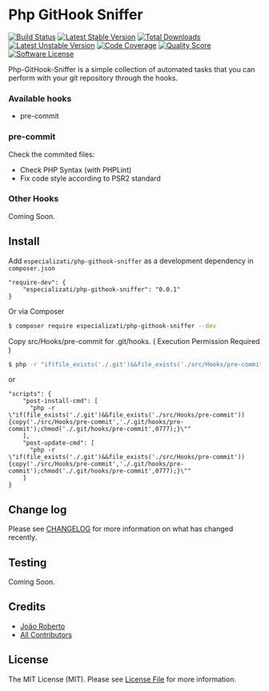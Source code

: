 # Php GitHook Sniffer

[![Build Status][ico-build]][link-build] [![Latest Stable Version][ico-version]][link-packagist] [![Total Downloads][ico-downloads]][link-downloads] [![Latest Unstable Version][ico-unstable]][link-unstable] [![Code Coverage][ico-scrutinizer]][link-scrutinizer] [![Quality Score][ico-code-quality]][link-code-quality] [![Software License][ico-license]](LICENSE.md) 

Php-GitHook-Sniffer is a simple collection of automated tasks that you can perform with your git repository through the hooks.

### Available hooks

* pre-commit

### pre-commit

Check the commited files:

* Check PHP Syntax (with PHPLint)
* Fix code style according to PSR2 standard

### Other Hooks

Coming Soon.

## Install

Add `especializati/php-githook-sniffer` as a development dependency in `composer.json`

```
"require-dev": {
    "especializati/php-githook-sniffer": "0.0.1"
}
```

Or via Composer

``` bash
$ composer require especializati/php-githook-sniffer --dev
```

Copy src/Hooks/pre-commit for .git/hooks. ( Execution Permission Required )

``` bash
$ php -r "if(file_exists('./.git')&&file_exists('./src/Hooks/pre-commit')){copy('./src/Hooks/pre-commit','./.git/hooks/pre-commit');chmod('./.git/hooks/pre-commit',0777);}"
```

or

```
"scripts": {
    "post-install-cmd": [
      "php -r \"if(file_exists('./.git')&&file_exists('./src/Hooks/pre-commit')){copy('./src/Hooks/pre-commit','./.git/hooks/pre-commit');chmod('./.git/hooks/pre-commit',0777);}\""
    ],
    "post-update-cmd": [
      "php -r \"if(file_exists('./.git')&&file_exists('./src/Hooks/pre-commit')){copy('./src/Hooks/pre-commit','./.git/hooks/pre-commit');chmod('./.git/hooks/pre-commit',0777);}\""
    ]
}
```

## Change log

Please see [CHANGELOG](CHANGELOG.md) for more information on what has changed recently.

## Testing

Coming Soon.

## Credits

- [João Roberto][link-author]
- [All Contributors][link-contributors]

## License

The MIT License (MIT). Please see [License File](LICENSE.md) for more information.

[ico-version]: https://poser.pugx.org/especializati/php-githook-sniffer/v/stable
[ico-license]: https://img.shields.io/badge/license-MIT-brightgreen.svg
[ico-build]: https://scrutinizer-ci.com/g/especializati/php-githook-sniffer/badges/build.png?b=master
[ico-scrutinizer]: https://scrutinizer-ci.com/g/especializati/php-githook-sniffer/badges/coverage.png?b=master
[ico-code-quality]: https://img.shields.io/scrutinizer/g/especializati/php-githook-sniffer.svg
[ico-downloads]: https://poser.pugx.org/especializati/php-githook-sniffer/downloads
[ico-unstable]: https://poser.pugx.org/especializati/php-githook-sniffer/v/unstable

[link-packagist]: https://packagist.org/packages/especializati/php-githook-sniffer
[link-build]: https://scrutinizer-ci.com/g/especializati/php-githook-sniffer/build-status/master
[link-scrutinizer]: https://scrutinizer-ci.com/g/especializati/php-githook-sniffer/?branch=master
[link-code-quality]: https://scrutinizer-ci.com/g/especializati/php-githook-sniffer
[link-downloads]: https://packagist.org/packages/especializati/php-githook-sniffer
[link-author]: https://github.com/joaorobertopb
[link-contributors]: ../../contributors
[link-unstable]: https://packagist.org/packages/especializati/php-githook-sniffer
